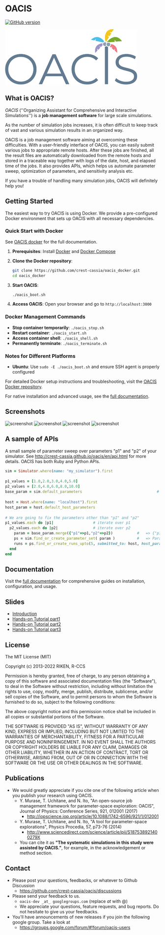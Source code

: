 # OACIS

[![GitHub version](https://img.shields.io/github/release/crest-cassia/oacis.svg)](https://github.com/crest-cassia/oacis)

<img src="docs/OACIS_logo.png" alt="OACIS logo" title="OACIS" height="180"></img>

## What is OACIS?

*OACIS* (''Organizing Assistant for Comprehensive and Interactive Simulations'') is a **job management software** for large scale simulations.

As the number of simulation jobs increases, it is often difficult to keep track of vast and various simulation results in an organized way.

OACIS is a job management software aiming at overcoming these difficulties.
With a user-friendly interface of OACIS, you can easily submit various jobs to appropriate remote hosts.
After these jobs are finished, all the result files are automatically downloaded from the remote hosts and stored in a traceable way together with logs of the date, host, and elapsed time of the jobs.
It also provides APIs, which helps us automate parameter sweep, optimization of parameters, and sensitivity analysis etc.

If you have a trouble of handling many simulation jobs, OACIS will definitely help you!

## Getting Started

The easiest way to try OACIS is using Docker. We provide a pre-configured Docker environment that sets up OACIS with all necessary dependencies.

### Quick Start with Docker

See [OACIS docker](https://github.com/crest-cassia/oacis_docker) for the full documentation.

1. **Prerequisites**: Install [Docker](https://docs.docker.com/get-docker/) and [Docker Compose](https://docs.docker.com/compose/install/)

2. **Clone the Docker repository**:
   ```bash
   git clone https://github.com/crest-cassia/oacis_docker.git
   cd oacis_docker
   ```

3. **Start OACIS**:
   ```bash
   ./oacis_boot.sh
   ```

4. **Access OACIS**: Open your browser and go to `http://localhost:3000`

### Docker Management Commands

- **Stop container temporarily**: `./oacis_stop.sh`
- **Restart container**: `./oacis_start.sh`
- **Access container shell**: `./oacis_shell.sh`
- **Permanently terminate**: `./oacis_terminate.sh`

### Notes for Different Platforms

- **Ubuntu**: Use `sudo -E ./oacis_boot.sh` and ensure SSH agent is properly configured

For detailed Docker setup instructions and troubleshooting, visit the [OACIS Docker repository](https://github.com/crest-cassia/oacis_docker).

For native installation and advanced usage, see the [full documentation](http://crest-cassia.github.io/oacis/).

## Screenshots

![screenshot](docs/images/screenshots/1.png)
![screenshot](docs/images/screenshots/3.png)
![screenshot](docs/images/screenshots/5.png)
![screenshot](docs/images/screenshots/8.png)

## A sample of APIs

A small sample of parameter sweep over parameters "p1" and "p2" of your simulator.
See http://crest-cassia.github.io/oacis/en/api.html for more details.
OACIS has both Ruby and Python APIs.

```ruby
sim = Simulator.where(name: "my_simulator").first

p1_values = [1.0,2.0,3.0,4.0,5.0]                                         # a standard way to make an array
p2_values = [2.0,4.0,6.0,8.0,10.0]
base_param = sim.default_parameters                                  # => {"p1"=>1.0, "p2"=>2.0, "p3"=>3.0}

host = Host.where(name: "localhost").first
host_param = host.default_host_parameters

# We are going to fix the parameters other than "p1" and "p2"
p1_values.each do |p1|                  # iterate over p1
  p2_values.each do |p2|                # iterate over p2
    param = base_param.merge({"p1"=>p1,"p2"=>p2})           #   => {"p1"=>p1, "p2"=>p2, "p3"=>3.0}
    ps = sim.find_or_create_parameter_set( param )          #   => ParameterSet of the given parameters
    runs = ps.find_or_create_runs_upto(5, submitted_to: host, host_param: host_param)  # creating runs under given parameter sets
  end
end
```

## Documentation

Visit the [full documentation](http://crest-cassia.github.io/oacis/) for comprehensive guides on installation, configuration, and usage.

## Slides

- [Introduction](https://speakerdeck.com/yohm/oacis-introduction)
- [Hands-on Tutorial part1](https://speakerdeck.com/yohm/oacis-tutorial-session1-20170614)
- [Hands-on Tutorial part2](https://speakerdeck.com/yohm/oacis-tutorial-session2-20170614)
- [Hands-on Tutorial part3](https://speakerdeck.com/yohm/oacis-tutorial-session3-20170614)


## License

The MIT License (MIT)

Copyright (c) 2013-2022 RIKEN, R-CCS

Permission is hereby granted, free of charge, to any person obtaining a copy of
this software and associated documentation files (the "Software"), to deal in
the Software without restriction, including without limitation the rights to
use, copy, modify, merge, publish, distribute, sublicense, and/or sell copies of
the Software, and to permit persons to whom the Software is furnished to do so, 
subject to the following conditions:

The above copyright notice and this permission notice shall be included in all 
copies or substantial portions of the Software.

THE SOFTWARE IS PROVIDED "AS IS", WITHOUT WARRANTY OF ANY KIND, EXPRESS OR
IMPLIED, INCLUDING BUT NOT LIMITED TO THE WARRANTIES OF MERCHANTABILITY, FITNESS
FOR A PARTICULAR PURPOSE AND NONINFRINGEMENT. IN NO EVENT SHALL THE AUTHORS OR
COPYRIGHT HOLDERS BE LIABLE FOR ANY CLAIM, DAMAGES OR OTHER LIABILITY, WHETHER
IN AN ACTION OF CONTRACT, TORT OR OTHERWISE, ARISING FROM, OUT OF OR IN
CONNECTION WITH THE SOFTWARE OR THE USE OR OTHER DEALINGS IN THE SOFTWARE.


## Publications

- We would greatly appreciate if you cite one of the following article when you publish your research using OACIS.
    - Y. Murase, T. Uchitane, and N. Ito, "An open-source job management framework for parameter-space exploration: OACIS", Journal of Physics: Conference Series, 921, 012001 (2017)
      - http://iopscience.iop.org/article/10.1088/1742-6596/921/1/012001
    - Y. Murase, T. Uchitane, and N. Ito, "A tool for parameter-space explorations", Physics Procedia, 57, p73-76 (2014)
      - http://www.sciencedirect.com/science/article/pii/S187538921400279X
    - You can cite it as **"The systematic simulations in this study were assisted by OACIS."**, for example, in the acknowledgement or method section.

## Contact

- Please post your questions, feedbacks, or whatever to Github Discussion
    - https://github.com/crest-cassia/oacis/discussions
- Please send your feedback to us.
    - `oacis-dev _at_ googlegroups.com` (replace _at_ with @)
    - We appreciate your questions, feature requests, and bug reports. Do not hesitate to give us your feedbacks.
- You'll have announcements of new releases if you join the following google group. Take a look at
    - https://groups.google.com/forum/#!forum/oacis-users

